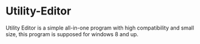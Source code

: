 # Utility-Editor
Utility Editor is a simple all-in-one program with high compatibility and small size, this program is supposed for windows 8 and up.
